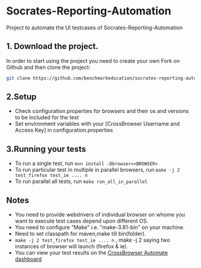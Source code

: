 # Socrates-Reporting-Automation
Project to automate the UI testcases of Socrates-Reporting-Automation 

## 1. Download the project.

In order to start using the project you need to create your own Fork on Github and then clone the project:

```bash
git clone https://github.com/benchmarkeducation/socrates-reporting-automation.git
```

## 2.Setup
* Check configuration.properties for browsers and their os and versions to be included for the test 
* Set environment variables with your [CrossBrowser Username and Access Key] in configuration.properties

## 3.Running your tests
* To run a single test, run `mvn install -Dbrowser=<BROWSER>`
* To run particular test in multiple in parallel browsers, run `make -j 2 test_firefox test_ie .... n`
* To run parallel all tests, run `make run_all_in_parallel`


## Notes
* You need to provide webdrivers of individual browser on whome you want to execute test cases depend upon different OS.
* You need to configure "Make" i.e. "make-3.81-bin" on your machine.
* Need to set classpath for maven,make till bin(folder).
* `make -j 2 test_firefox test_ie .... n` , make -j 2 saying two instances of browser will launch (firefox & ie).
* You can view your test results on the [CrossBrowser Automate dashboard](https://app.crossbrowsertesting.com/selenium?tab=recent)
